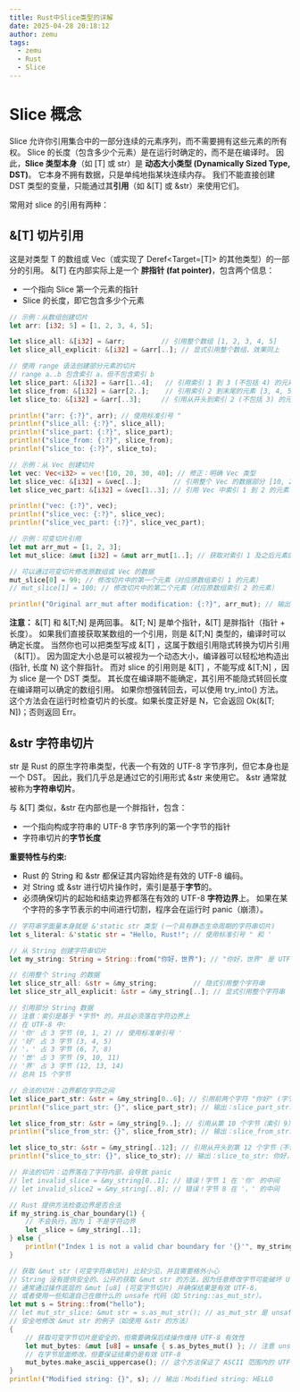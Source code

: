 ```yaml
---
title: Rust中Slice类型的详解
date: 2025-04-28 20:18:12
author: zemu
tags:
  - zemu
  - Rust
  - Slice
---
```


# Slice 概念

Slice 允许你引用集合中的一部分连续的元素序列，而不需要拥有这些元素的所有权。
Slice 的长度（包含多少个元素）是在运行时确定的，而不是在编译时。
因此，**Slice 类型本身**（如 [T] 或 str）是 **动态大小类型 (Dynamically Sized Type, DST)**。
它本身不拥有数据，只是单纯地指某块连续内存。
我们不能直接创建 DST 类型的变量，只能通过其**引用**（如 &[T] 或 &str）来使用它们。

常用对 slice 的引用有两种：

## &[T] 切片引用

这是对类型 T 的数组或 Vec<T>（或实现了 Deref<Target=[T]> 的其他类型）的一部分的引用。
&[T] 在内部实际上是一个 **胖指针 (fat pointer)**，包含两个信息：

*   一个指向 Slice 第一个元素的指针
*   Slice 的长度，即它包含多少个元素

```rust
// 示例：从数组创建切片
let arr: [i32; 5] = [1, 2, 3, 4, 5];

let slice_all: &[i32] = &arr;         // 引用整个数组 [1, 2, 3, 4, 5]
let slice_all_explicit: &[i32] = &arr[..]; // 显式引用整个数组，效果同上

// 使用 range 语法创建部分元素的切片
// range a..b 包含索引 a，但不包含索引 b
let slice_part: &[i32] = &arr[1..4];   // 引用索引 1 到 3 (不包括 4) 的元素 [2, 3, 4]
let slice_from: &[i32] = &arr[2..];    // 引用索引 2 到末尾的元素 [3, 4, 5]
let slice_to: &[i32] = &arr[..3];     // 引用从开头到索引 2 (不包括 3) 的元素 [1, 2, 3]

println!("arr: {:?}", arr); // 使用标准引号 "
println!("slice_all: {:?}", slice_all);
println!("slice_part: {:?}", slice_part);
println!("slice_from: {:?}", slice_from);
println!("slice_to: {:?}", slice_to);

// 示例：从 Vec 创建切片
let vec: Vec<i32> = vec![10, 20, 30, 40]; // 修正：明确 Vec 类型
let slice_vec: &[i32] = &vec[..];        // 引用整个 Vec 的数据部分 [10, 20, 30, 40]
let slice_vec_part: &[i32] = &vec[1..3]; // 引用 Vec 中索引 1 到 2 的元素 [20, 30]

println!("vec: {:?}", vec);
println!("slice_vec: {:?}", slice_vec);
println!("slice_vec_part: {:?}", slice_vec_part);

// 示例：可变切片引用
let mut arr_mut = [1, 2, 3];
let mut_slice: &mut [i32] = &mut arr_mut[1..]; // 获取对索引 1 及之后元素的可变引用 [2, 3]

// 可以通过可变切片修改原数组或 Vec 的数据
mut_slice[0] = 99; // 修改切片中的第一个元素（对应原数组索引 1 的元素）
// mut_slice[1] = 100; // 修改切片中的第二个元素（对应原数组索引 2 的元素）

println!("Original arr_mut after modification: {:?}", arr_mut); // 输出：Original arr_mut after modification: [1, 99, 3]
```

**注意：** &[T] 和 &[T;N] 是两回事。
&[T; N] 是单个指针，&[T] 是胖指针（指针 + 长度）。
如果我们直接获取某数组的一个引用，则是 &[T;N] 类型的，编译时可以确定长度。
当然你也可以把类型写成 &[T] ，这属于数组引用隐式转换为切片引用（&[T]）。
因为固定大小总是可以被视为一个动态大小，编译器可以轻松地构造出 (指针, 长度 N) 这个胖指针。
而对 slice 的引用则是 &[T] ，不能写成 &[T;N] ，因为 slice 是一个 DST 类型。
其长度在编译期不能确定，其引用不能隐式转回长度在编译期可以确定的数组引用。
如果你想强转回去，可以使用 try_into() 方法。
这个方法会在运行时检查切片的长度。如果长度正好是 N，它会返回 Ok(&[T; N])；否则返回 Err。

## &str 字符串切片

str 是 Rust 的原生字符串类型，代表一个有效的 UTF-8 字节序列，但它本身也是一个 DST。
因此，我们几乎总是通过它的引用形式 &str 来使用它。
&str 通常就被称为**字符串切片**。

与 &[T] 类似，&str 在内部也是一个胖指针，包含：

*   一个指向构成字符串的 UTF-8 字节序列的第一个字节的指针
*   字符串切片的**字节长度**

**重要特性与约束:**

*   Rust 的 String 和 &str 都保证其内容始终是有效的 UTF-8 编码。
*   对 String 或 &str 进行切片操作时，索引是基于**字节**的。
*   必须确保切片的起始和结束边界都落在有效的 UTF-8 **字符边界**上。
如果在某个字符的多字节表示的中间进行切割，程序会在运行时 panic（崩溃）。

```rust
// 字符串字面量本身就是 &'static str 类型 (一个具有静态生命周期的字符串切片)
let s_literal: &'static str = "Hello, Rust!"; // 使用标准引号 " 和 '

// 从 String 创建字符串切片
let my_string: String = String::from("你好，世界"); // "你好，世界" 是 UTF-8 编码

// 引用整个 String 的数据
let slice_str_all: &str = &my_string;         // 隐式引用整个字符串
let slice_str_all_explicit: &str = &my_string[..]; // 显式引用整个字符串

// 引用部分 String 数据
// 注意：索引是基于 *字节* 的，并且必须落在字符边界上
// 在 UTF-8 中:
// '你' 占 3 字节 (0, 1, 2) // 使用标准单引号 '
// '好' 占 3 字节 (3, 4, 5)
// '，' 占 3 字节 (6, 7, 8)
// '世' 占 3 字节 (9, 10, 11)
// '界' 占 3 字节 (12, 13, 14)
// 总共 15 个字节

// 合法的切片：边界都在字符之间
let slice_part_str: &str = &my_string[0..6]; // 引用前两个字符 "你好" (字节 0 到 5)
println!("slice_part_str: {}", slice_part_str); // 输出：slice_part_str: 你好

let slice_from_str: &str = &my_string[9..]; // 引用从第 10 个字节（索引 9）开始到末尾 "世界"
println!("slice_from_str: {}", slice_from_str); // 输出：slice_from_str: 世界

let slice_to_str: &str = &my_string[..12]; // 引用从开头到第 12 个字节（不包括索引 12）"你好，世"
println!("slice_to_str: {}", slice_to_str); // 输出：slice_to_str: 你好，世

// 非法的切片：边界落在了字符内部，会导致 panic
// let invalid_slice = &my_string[0..1]; // 错误！字节 1 在 '你' 的中间
// let invalid_slice2 = &my_string[..8]; // 错误！字节 8 在 '，' 的中间

// Rust 提供方法检查边界是否合法
if my_string.is_char_boundary(1) {
    // 不会执行，因为 1 不是字符边界
    let _slice = &my_string[..1];
} else {
    println!("Index 1 is not a valid char boundary for '{}'", my_string); // 使用标准单引号 '
}

// 获取 &mut str (可变字符串切片) 比较少见，并且需要格外小心
// String 没有提供安全的、公开的获取 &mut str 的方法，因为任意修改字节可能破坏 UTF-8 有效性。
// 通常通过操作底层的 &mut [u8] (可变字节切片) 并确保结果是有效 UTF-8，
// 或者使用一些知道自己在做什么的 unsafe 代码（如 String::as_mut_str）。
let mut s = String::from("hello");
// let mut_str_slice: &mut str = s.as_mut_str(); // as_mut_str 是 unsafe 的
// 安全地修改 &mut str 的例子（如使用 &str 的方法）
{
    // 获取可变字节切片是安全的，但需要确保后续操作维持 UTF-8 有效性
    let mut_bytes: &mut [u8] = unsafe { s.as_bytes_mut() }; // 注意 unsafe
    // 在字节层面修改，但要保证结果仍是有效 UTF-8
    mut_bytes.make_ascii_uppercase(); // 这个方法保证了 ASCII 范围内的 UTF-8 有效性
}
println!("Modified string: {}", s); // 输出：Modified string: HELLO
```